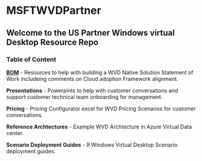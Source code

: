 # MSFTWVDPartner

## Welcome to the US Partner Windows virtual Desktop Resource Repo

### Table of Content

[**BOM**](/BOM) - Resources to help with building a WVD Native Solution Statement of Work includeing comments on Cloud adoption Framework alignment.

**Presentations** - Powerpints to help with customer conversations and support customer technical team onboarding for management.

**Pricing** - Pricing Configurator excel for WVD Pricing Scenarios for customer conversations.

**Reference Archtectures** - Example WVD Archtecture in Azure Virtual Data center.

**Scenario Deployment Guides** - 9 Windows Virtual Desktop Scenario deployment guides.



